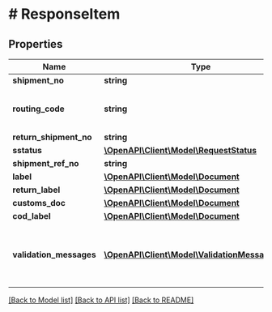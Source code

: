 # # ResponseItem

## Properties

Name | Type | Description | Notes
------------ | ------------- | ------------- | -------------
**shipment_no** | **string** |  | [optional]
**routing_code** | **string** | Routing code of the consignee address | [optional]
**return_shipment_no** | **string** |  | [optional]
**sstatus** | [**\OpenAPI\Client\Model\RequestStatus**](RequestStatus.md) |  |
**shipment_ref_no** | **string** |  | [optional]
**label** | [**\OpenAPI\Client\Model\Document**](Document.md) |  | [optional]
**return_label** | [**\OpenAPI\Client\Model\Document**](Document.md) |  | [optional]
**customs_doc** | [**\OpenAPI\Client\Model\Document**](Document.md) |  | [optional]
**cod_label** | [**\OpenAPI\Client\Model\Document**](Document.md) |  | [optional]
**validation_messages** | [**\OpenAPI\Client\Model\ValidationMessageItem[]**](ValidationMessageItem.md) | Optional validation messages attached to the shipment. | [optional]

[[Back to Model list]](../../README.md#models) [[Back to API list]](../../README.md#endpoints) [[Back to README]](../../README.md)
